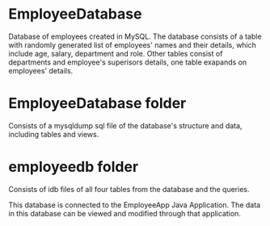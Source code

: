 # EmployeeDatabase
Database of employees created in MySQL. The database consists of a table with randomly generated list of employees' names and their details, which include age, salary, department and role. Other tables consist of departments and employee's superisors details, one table exapands on employees' details. 

# EmployeeDatabase folder 
 Consists of a mysqldump sql file of the database's structure and data, including tables and views.

# employeedb folder
 Consists of idb files of all four tables from the database and the queries. 

 This database is connected to the EmployeeApp Java Application. The data in this database can be viewed and modified through that application. 




